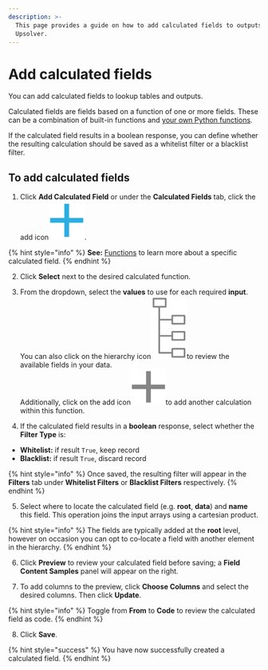 ```yaml
---
description: >-
  This page provides a guide on how to add calculated fields to outputs in
  Upsolver.
---
```


# Add calculated fields

You can add calculated fields to lookup tables and outputs. 

Calculated fields are fields based on a function of one or more fields. These can be a combination of built-in functions and [your own Python functions](../../../administration/python-udf.md).

If the calculated field results in a boolean response, you can define whether the resulting calculation should be saved as a whitelist filter or a blacklist filter.

## To add calculated fields

1. Click **Add Calculated Field** or under the **Calculated Fields** tab, click the add icon![](../../../.gitbook/assets/screen-shot-2020-08-28-at-11.12.30-am.png).

{% hint style="info" %}
**See:** [Functions](../../../getting-started/glossary/language-guide/functions/) to learn more about a specific calculated field.
{% endhint %}

2. Click **Select** next to the desired calculated function.

3. From the dropdown, select the **values** to use for each required **input**.   
You can also click on the hierarchy icon![](../../../.gitbook/assets/screen-shot-2020-08-28-at-11.19.45-am.png)to review the available fields in your data.  
Additionally, click on the add icon![](../../../.gitbook/assets/image%20%2891%29.png)to add another calculation within this function.

4. If the calculated field results in a **boolean** response, select whether the **Filter Type** is:

* **Whitelist:** if result `True`, keep record
* **Blacklist:** if result `True`, discard record

{% hint style="info" %}
Once saved, the resulting filter will appear in the **Filters** tab under **Whitelist Filters** or **Blacklist Filters** respectively.
{% endhint %}

5. Select where to locate the calculated field \(e.g. **root**, **data**\) and **name** this field. This operation joins the input arrays using a cartesian product.

{% hint style="info" %}
The fields are typically added at the **root** level, however on occasion you can opt to co‑locate a field with another element in the hierarchy.
{% endhint %}

6. Click **Preview** to review your calculated field before saving; a **Field Content Samples** panel will appear on the right.

7. To add columns to the preview, click **Choose Columns** and select the desired columns. Then click **Update**.

{% hint style="info" %}
Toggle from **From** to **Code** to review the calculated field as code.
{% endhint %}

8. Click **Save**.

{% hint style="success" %}
You have now successfully created a calculated field.
{% endhint %}

